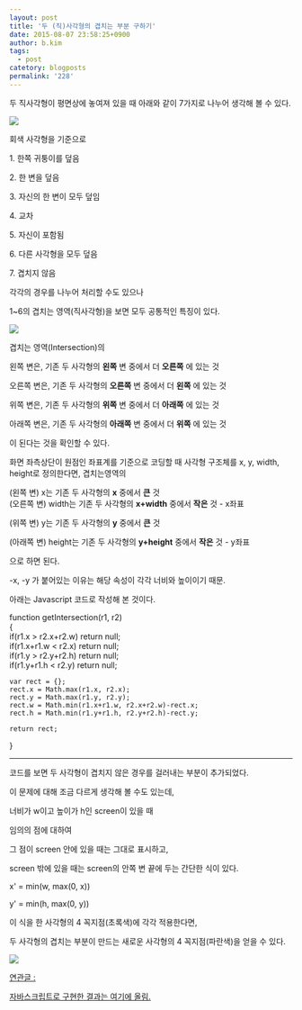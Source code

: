 ```yaml
---
layout: post
title: '두 (직)사각형의 겹치는 부분 구하기'
date: 2015-08-07 23:58:25+0900
author: b.kim
tags:
  - post
catetory: blogposts
permalink: '228'
---
```



  

  

  

두 직사각형이 평면상에 놓여져 있을 때 아래와 같이 7가지로 나누어 생각해 볼 수 있다.  

  

  

![](https://raw.githubusercontent.com/tibyte/blog-res/master/legacy/228/0.png)

  

  

회색 사각형을 기준으로  

1\. 한쪽 귀퉁이를 덮음  

2\. 한 변을 덮음  

3\. 자신의 한 변이 모두 덮임

4\. 교차

5\. 자신이 포함됨

6\. 다른 사각형을 모두 덮음

7\. 겹치지 않음

  

  

각각의 경우를 나누어 처리할 수도 있으나  

1~6의 겹치는 영역(직사각형)을 보면 모두 공통적인 특징이 있다.

  

![](https://raw.githubusercontent.com/tibyte/blog-res/master/legacy/228/1.png)

겹치는 영역(Intersection)의

왼쪽 변은, 기존 두 사각형의 **왼쪽** 변 중에서 더 **오른쪽** 에 있는 것

오른쪽 변은, 기존 두 사각형의 **오른쪽** 변 중에서 더 **왼쪽** 에 있는 것

위쪽 변은, 기존 두 사각형의 **위쪽** 변 중에서 더 **아래쪽** 에 있는 것

아래쪽 변은, 기존 두 사각형의 **아래쪽** 변 중에서 더 **위쪽** 에 있는 것

이 된다는 것을 확인할 수 있다.

  

화면 좌측상단이 원점인 좌표계를 기준으로  코딩할 때 사각형 구조체를 x, y, width, height로 정의한다면, 겹치는영역의  

(왼쪽 변) x는 기존 두 사각형의 **x** 중에서 **큰** 것  
(오른쪽 변) width는 기존 두 사각형의 **x+width** 중에서 **작은** 것 - x좌표

(위쪽 변) y는 기존 두 사각형의 **y** 중에서 **큰** 것

(아래쪽 변) height는 기존 두 사각형의 **y+height** 중에서 **작은** 것 - y좌표  

으로 하면 된다.  

  

-x, -y 가 붙어있는 이유는 해당 속성이 각각 너비와 높이이기 때문.

  

  

아래는 Javascript 코드로 작성해 본 것이다.

  
function getIntersection(r1, r2)  
{  
    if(r1.x > r2.x+r2.w) return null;  
    if(r1.x+r1.w < r2.x) return null;  
    if(r1.y > r2.y+r2.h) return null;  
    if(r1.y+r1.h < r2.y) return null;  
  
    var rect = {};  
    rect.x = Math.max(r1.x, r2.x);  
    rect.y = Math.max(r1.y, r2.y);  
    rect.w = Math.min(r1.x+r1.w, r2.x+r2.w)-rect.x;  
    rect.h = Math.min(r1.y+r1.h, r2.y+r2.h)-rect.y;  
  
    return rect;  
}  
  
---  
  
코드를 보면 두 사각형이 겹치지 않은 경우를 걸러내는 부분이 추가되었다.

  

  

  

  

  

  

  

이 문제에 대해 조금 다르게 생각해 볼 수도 있는데,

너비가 w이고 높이가 h인 screen이 있을 때

임의의 점에 대하여

그 점이 screen 안에 있을 때는 그대로 표시하고,

screen 밖에 있을 때는 screen의 안쪽 변 끝에 두는 간단한 식이 있다.

  

x' = min(w, max(0, x))  

y' = min(h, max(0, y))

  

이 식을 한 사각형의 4 꼭지점(초록색)에 각각 적용한다면,

두 사각형의 겹치는 부분이 만드는 새로운 사각형의 4 꼭지점(파란색)을 얻을 수 있다.  

![](https://raw.githubusercontent.com/tibyte/blog-res/master/legacy/228/2.png)

  

  

  

  

  

  

[연관글 :](http://www.tibyte.kr/227)

[자바스크립트로 구현한 결과는 여기에 올림.](http://www.tibyte.kr/227)  

  

  

  

  

  

  

  

  

  

  

  

  

  


